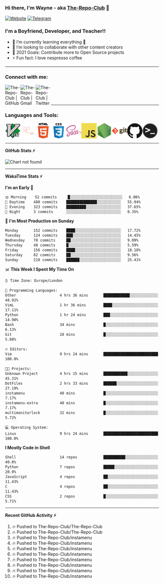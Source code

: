 ### Hi there, I'm Wayne - aka [The-Repo-Club][website] 👋

[![Website](https://img.shields.io/website?label=github.com/The-Repo-Club/&color=orange&style=flat-square&url=https://github.com/The-Repo-Club/)][website]
[![Telegram](https://img.shields.io/badge/Chat%20on-Telegram-orange.svg?color=orange&logo=telegram&style=flat-square)][telegram]

### I'm a Boyfriend, Developer, and Teacher!!

- 🌱 I’m currently learning everything 🤣
- 👯 I’m looking to collaborate with other content creators
- 🥅 2021 Goals: Contribute more to Open Source projects
- ⚡ Fun fact: I love nespresso coffee

---
### Connect with me:

[<img align="left" alt="The-Repo-Club | GitHub" width="50px" src="https://cdn.jsdelivr.net/npm/simple-icons@v3/icons/github.svg" />][website]
[<img align="left" alt="The-Repo-Club | Gmail" width="50px" src="https://cdn.jsdelivr.net/npm/simple-icons@v3/icons/gmail.svg" />][email]
[<img align="left" alt="The-Repo-Club | Twitter" width="50px" src="https://cdn.jsdelivr.net/npm/simple-icons@v3/icons/telegram.svg" />][telegram]

[website]: https://github.com/The-Repo-Club/
[email]: mailto:wayne6324@gmail.com
[telegram]: https://t.me/TheRepoClub

<br />
<br />
<br />

---
### Languages and Tools:

<img align="left" alt="Vim" width="50px" src="https://raw.githubusercontent.com/github/explore/80688e429a7d4ef2fca1e82350fe8e3517d3494d/topics/vim/vim.png" />
<img align="left" alt="Fish" width="50px" src="https://raw.githubusercontent.com/github/explore/80688e429a7d4ef2fca1e82350fe8e3517d3494d/topics/fish/fish.png" />
<img align="left" alt="HTML5" width="50px" src="https://raw.githubusercontent.com/github/explore/80688e429a7d4ef2fca1e82350fe8e3517d3494d/topics/html/html.png" />
<img align="left" alt="CSS3" width="50px" src="https://raw.githubusercontent.com/github/explore/80688e429a7d4ef2fca1e82350fe8e3517d3494d/topics/css/css.png" />
<img align="left" alt="Sass" width="50px" src="https://raw.githubusercontent.com/github/explore/80688e429a7d4ef2fca1e82350fe8e3517d3494d/topics/sass/sass.png" />
<img align="left" alt="JavaScript" width="50px" src="https://raw.githubusercontent.com/github/explore/80688e429a7d4ef2fca1e82350fe8e3517d3494d/topics/javascript/javascript.png" />
<img align="left" alt="Node.js" width="50px" src="https://raw.githubusercontent.com/github/explore/80688e429a7d4ef2fca1e82350fe8e3517d3494d/topics/nodejs/nodejs.png" />
<img align="left" alt="Git" width="50px" src="https://raw.githubusercontent.com/github/explore/80688e429a7d4ef2fca1e82350fe8e3517d3494d/topics/git/git.png" />
<img align="left" alt="GitHub" width="50px" src="https://raw.githubusercontent.com/github/explore/78df643247d429f6cc873026c0622819ad797942/topics/github/github.png" />
<img align="left" alt="Terminal" width="50px" src="https://raw.githubusercontent.com/github/explore/80688e429a7d4ef2fca1e82350fe8e3517d3494d/topics/terminal/terminal.png" />

<br />
<br />
<br />

---

**GitHub Stats ⚡**

![Chart not found](https://github-readme-stats.vercel.app/api?username=The-Repo-Club&theme=tokyonight&show_icons=true&count_private=true&hide_border=true&include_all_commits=true&custom_title=The-Repo-Club%27s+GitHub+Stats)


---

**WakaTime Stats ⚡**

<!--START_SECTION:waka-->
**I'm an Early 🐤** 

```text
🌞 Morning    52 commits     █░░░░░░░░░░░░░░░░░░░░░░░░   6.06% 
🌆 Daytime    480 commits    ██████████████░░░░░░░░░░░   55.94% 
🌃 Evening    323 commits    █████████░░░░░░░░░░░░░░░░   37.65% 
🌙 Night      3 commits      ░░░░░░░░░░░░░░░░░░░░░░░░░   0.35%

```
📅 **I'm Most Productive on Sunday** 

```text
Monday       152 commits    ████░░░░░░░░░░░░░░░░░░░░░   17.72% 
Tuesday      124 commits    ███░░░░░░░░░░░░░░░░░░░░░░   14.45% 
Wednesday    78 commits     ██░░░░░░░░░░░░░░░░░░░░░░░   9.09% 
Thursday     48 commits     █░░░░░░░░░░░░░░░░░░░░░░░░   5.59% 
Friday       156 commits    ████░░░░░░░░░░░░░░░░░░░░░   18.18% 
Saturday     82 commits     ██░░░░░░░░░░░░░░░░░░░░░░░   9.56% 
Sunday       218 commits    ██████░░░░░░░░░░░░░░░░░░░   25.41%

```


📊 **This Week I Spent My Time On** 

```text
⌚︎ Time Zone: Europe/London

💬 Programming Languages: 
Other                    4 hrs 36 mins       ████████████░░░░░░░░░░░░░   48.92% 
VimL                     1 hr 36 mins        ████░░░░░░░░░░░░░░░░░░░░░   17.11% 
Python                   1 hr 24 mins        ███░░░░░░░░░░░░░░░░░░░░░░   14.98% 
Bash                     34 mins             █░░░░░░░░░░░░░░░░░░░░░░░░   6.13% 
Git                      28 mins             █░░░░░░░░░░░░░░░░░░░░░░░░   5.08%

🔥 Editors: 
Vim                      9 hrs 24 mins       █████████████████████████   100.0%

🐱‍💻 Projects: 
Unknown Project          4 hrs 15 mins       ███████████░░░░░░░░░░░░░░   45.31% 
DotFiles                 2 hrs 33 mins       ██████░░░░░░░░░░░░░░░░░░░   27.19% 
instamenu                40 mins             █░░░░░░░░░░░░░░░░░░░░░░░░   7.17% 
instamenu-extra          40 mins             █░░░░░░░░░░░░░░░░░░░░░░░░   7.17% 
multimonitorlock         32 mins             █░░░░░░░░░░░░░░░░░░░░░░░░   5.72%

💻 Operating System: 
Linux                    9 hrs 24 mins       █████████████████████████   100.0%

```

**I Mostly Code in Shell** 

```text
Shell                    14 repos            ██████████░░░░░░░░░░░░░░░   40.0% 
Python                   7 repos             █████░░░░░░░░░░░░░░░░░░░░   20.0% 
JavaScript               4 repos             ██░░░░░░░░░░░░░░░░░░░░░░░   11.43% 
C                        4 repos             ██░░░░░░░░░░░░░░░░░░░░░░░   11.43% 
CSS                      2 repos             █░░░░░░░░░░░░░░░░░░░░░░░░   5.71%

```



<!--END_SECTION:waka-->

---

**Recent GitHub Activity :zap:**

<!--START_SECTION:activity-->
1. 🔥 Pushed to The-Repo-Club/The-Repo-Club
2. 🔥 Pushed to The-Repo-Club/The-Repo-Club
3. 🔥 Pushed to The-Repo-Club/instamenu
4. 🔥 Pushed to The-Repo-Club/instamenu
5. 🔥 Pushed to The-Repo-Club/instamenu
6. 🔥 Pushed to The-Repo-Club/instamenu
7. 🔥 Pushed to The-Repo-Club/instamenu
8. 🔥 Pushed to The-Repo-Club/instamenu
9. 🔥 Pushed to The-Repo-Club/instamenu
10. 🔥 Pushed to The-Repo-Club/instamenu
<!--END_SECTION:activity-->